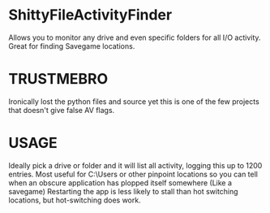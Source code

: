 # ShittyFileActivityFinder
Allows you to monitor any drive and even specific folders for all I/O activity. Great for finding Savegame locations.

# TRUSTMEBRO
Ironically lost the python files and source yet this is one of the few projects that doesn't give false AV flags.

# USAGE
Ideally pick a drive or folder and it will list all activity, logging this up to 1200 entries.
Most useful for C:\Users or other pinpoint locations so you can tell when an obscure application has plopped itself somewhere (Like a savegame)
Restarting the app is less likely to stall than hot switching locations, but hot-switching does work.
